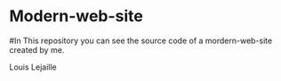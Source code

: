 # Modern-web-site

#In This repository you can see the source code of a mordern-web-site created by me.

Louis Lejaille

